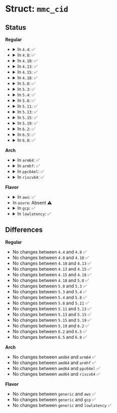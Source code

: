 # Struct: <code>mmc_cid</code>

## Status
<b>Regular</b>
<ul>
<li>
<details>
<summary>In <code>4.4</code>: ✅</summary>

```c
struct mmc_cid {
    unsigned int manfid;
    char prod_name[8];
    unsigned char prv;
    unsigned int serial;
    short unsigned int oemid;
    short unsigned int year;
    unsigned char hwrev;
    unsigned char fwrev;
    unsigned char month;
};
```
</details>
</li>
<li>
<details>
<summary>In <code>4.8</code>: ✅</summary>

```c
struct mmc_cid {
    unsigned int manfid;
    char prod_name[8];
    unsigned char prv;
    unsigned int serial;
    short unsigned int oemid;
    short unsigned int year;
    unsigned char hwrev;
    unsigned char fwrev;
    unsigned char month;
};
```
</details>
</li>
<li>
<details>
<summary>In <code>4.10</code>: ✅</summary>

```c
struct mmc_cid {
    unsigned int manfid;
    char prod_name[8];
    unsigned char prv;
    unsigned int serial;
    short unsigned int oemid;
    short unsigned int year;
    unsigned char hwrev;
    unsigned char fwrev;
    unsigned char month;
};
```
</details>
</li>
<li>
<details>
<summary>In <code>4.13</code>: ✅</summary>

```c
struct mmc_cid {
    unsigned int manfid;
    char prod_name[8];
    unsigned char prv;
    unsigned int serial;
    short unsigned int oemid;
    short unsigned int year;
    unsigned char hwrev;
    unsigned char fwrev;
    unsigned char month;
};
```
</details>
</li>
<li>
<details>
<summary>In <code>4.15</code>: ✅</summary>

```c
struct mmc_cid {
    unsigned int manfid;
    char prod_name[8];
    unsigned char prv;
    unsigned int serial;
    short unsigned int oemid;
    short unsigned int year;
    unsigned char hwrev;
    unsigned char fwrev;
    unsigned char month;
};
```
</details>
</li>
<li>
<details>
<summary>In <code>4.18</code>: ✅</summary>

```c
struct mmc_cid {
    unsigned int manfid;
    char prod_name[8];
    unsigned char prv;
    unsigned int serial;
    short unsigned int oemid;
    short unsigned int year;
    unsigned char hwrev;
    unsigned char fwrev;
    unsigned char month;
};
```
</details>
</li>
<li>
<details>
<summary>In <code>5.0</code>: ✅</summary>

```c
struct mmc_cid {
    unsigned int manfid;
    char prod_name[8];
    unsigned char prv;
    unsigned int serial;
    short unsigned int oemid;
    short unsigned int year;
    unsigned char hwrev;
    unsigned char fwrev;
    unsigned char month;
};
```
</details>
</li>
<li>
<details>
<summary>In <code>5.3</code>: ✅</summary>

```c
struct mmc_cid {
    unsigned int manfid;
    char prod_name[8];
    unsigned char prv;
    unsigned int serial;
    short unsigned int oemid;
    short unsigned int year;
    unsigned char hwrev;
    unsigned char fwrev;
    unsigned char month;
};
```
</details>
</li>
<li>
<details>
<summary>In <code>5.4</code>: ✅</summary>

```c
struct mmc_cid {
    unsigned int manfid;
    char prod_name[8];
    unsigned char prv;
    unsigned int serial;
    short unsigned int oemid;
    short unsigned int year;
    unsigned char hwrev;
    unsigned char fwrev;
    unsigned char month;
};
```
</details>
</li>
<li>
<details>
<summary>In <code>5.8</code>: ✅</summary>

```c
struct mmc_cid {
    unsigned int manfid;
    char prod_name[8];
    unsigned char prv;
    unsigned int serial;
    short unsigned int oemid;
    short unsigned int year;
    unsigned char hwrev;
    unsigned char fwrev;
    unsigned char month;
};
```
</details>
</li>
<li>
<details>
<summary>In <code>5.11</code>: ✅</summary>

```c
struct mmc_cid {
    unsigned int manfid;
    char prod_name[8];
    unsigned char prv;
    unsigned int serial;
    short unsigned int oemid;
    short unsigned int year;
    unsigned char hwrev;
    unsigned char fwrev;
    unsigned char month;
};
```
</details>
</li>
<li>
<details>
<summary>In <code>5.13</code>: ✅</summary>

```c
struct mmc_cid {
    unsigned int manfid;
    char prod_name[8];
    unsigned char prv;
    unsigned int serial;
    short unsigned int oemid;
    short unsigned int year;
    unsigned char hwrev;
    unsigned char fwrev;
    unsigned char month;
};
```
</details>
</li>
<li>
<details>
<summary>In <code>5.15</code>: ✅</summary>

```c
struct mmc_cid {
    unsigned int manfid;
    char prod_name[8];
    unsigned char prv;
    unsigned int serial;
    short unsigned int oemid;
    short unsigned int year;
    unsigned char hwrev;
    unsigned char fwrev;
    unsigned char month;
};
```
</details>
</li>
<li>
<details>
<summary>In <code>5.19</code>: ✅</summary>

```c
struct mmc_cid {
    unsigned int manfid;
    char prod_name[8];
    unsigned char prv;
    unsigned int serial;
    short unsigned int oemid;
    short unsigned int year;
    unsigned char hwrev;
    unsigned char fwrev;
    unsigned char month;
};
```
</details>
</li>
<li>
<details>
<summary>In <code>6.2</code>: ✅</summary>

```c
struct mmc_cid {
    unsigned int manfid;
    char prod_name[8];
    unsigned char prv;
    unsigned int serial;
    short unsigned int oemid;
    short unsigned int year;
    unsigned char hwrev;
    unsigned char fwrev;
    unsigned char month;
};
```
</details>
</li>
<li>
<details>
<summary>In <code>6.5</code>: ✅</summary>

```c
struct mmc_cid {
    unsigned int manfid;
    char prod_name[8];
    unsigned char prv;
    unsigned int serial;
    short unsigned int oemid;
    short unsigned int year;
    unsigned char hwrev;
    unsigned char fwrev;
    unsigned char month;
};
```
</details>
</li>
<li>
<details>
<summary>In <code>6.8</code>: ✅</summary>

```c
struct mmc_cid {
    unsigned int manfid;
    char prod_name[8];
    unsigned char prv;
    unsigned int serial;
    short unsigned int oemid;
    short unsigned int year;
    unsigned char hwrev;
    unsigned char fwrev;
    unsigned char month;
};
```
</details>
</li>
</ul>
<b>Arch</b>
<ul>
<li>
<details>
<summary>In <code>arm64</code>: ✅</summary>

```c
struct mmc_cid {
    unsigned int manfid;
    char prod_name[8];
    unsigned char prv;
    unsigned int serial;
    short unsigned int oemid;
    short unsigned int year;
    unsigned char hwrev;
    unsigned char fwrev;
    unsigned char month;
};
```
</details>
</li>
<li>
<details>
<summary>In <code>armhf</code>: ✅</summary>

```c
struct mmc_cid {
    unsigned int manfid;
    char prod_name[8];
    unsigned char prv;
    unsigned int serial;
    short unsigned int oemid;
    short unsigned int year;
    unsigned char hwrev;
    unsigned char fwrev;
    unsigned char month;
};
```
</details>
</li>
<li>
<details>
<summary>In <code>ppc64el</code>: ✅</summary>

```c
struct mmc_cid {
    unsigned int manfid;
    char prod_name[8];
    unsigned char prv;
    unsigned int serial;
    short unsigned int oemid;
    short unsigned int year;
    unsigned char hwrev;
    unsigned char fwrev;
    unsigned char month;
};
```
</details>
</li>
<li>
<details>
<summary>In <code>riscv64</code>: ✅</summary>

```c
struct mmc_cid {
    unsigned int manfid;
    char prod_name[8];
    unsigned char prv;
    unsigned int serial;
    short unsigned int oemid;
    short unsigned int year;
    unsigned char hwrev;
    unsigned char fwrev;
    unsigned char month;
};
```
</details>
</li>
</ul>
<b>Flavor</b>
<ul>
<li>
<details>
<summary>In <code>aws</code>: ✅</summary>

```c
struct mmc_cid {
    unsigned int manfid;
    char prod_name[8];
    unsigned char prv;
    unsigned int serial;
    short unsigned int oemid;
    short unsigned int year;
    unsigned char hwrev;
    unsigned char fwrev;
    unsigned char month;
};
```
</details>
</li>
<li>
In <code>azure</code>: Absent ⚠️
</li>
<li>
<details>
<summary>In <code>gcp</code>: ✅</summary>

```c
struct mmc_cid {
    unsigned int manfid;
    char prod_name[8];
    unsigned char prv;
    unsigned int serial;
    short unsigned int oemid;
    short unsigned int year;
    unsigned char hwrev;
    unsigned char fwrev;
    unsigned char month;
};
```
</details>
</li>
<li>
<details>
<summary>In <code>lowlatency</code>: ✅</summary>

```c
struct mmc_cid {
    unsigned int manfid;
    char prod_name[8];
    unsigned char prv;
    unsigned int serial;
    short unsigned int oemid;
    short unsigned int year;
    unsigned char hwrev;
    unsigned char fwrev;
    unsigned char month;
};
```
</details>
</li>
</ul>

## Differences
<b>Regular</b>
<ul>
<li>
No changes between <code>4.4</code> and <code>4.8</code> ✅
</li>
<li>
No changes between <code>4.8</code> and <code>4.10</code> ✅
</li>
<li>
No changes between <code>4.10</code> and <code>4.13</code> ✅
</li>
<li>
No changes between <code>4.13</code> and <code>4.15</code> ✅
</li>
<li>
No changes between <code>4.15</code> and <code>4.18</code> ✅
</li>
<li>
No changes between <code>4.18</code> and <code>5.0</code> ✅
</li>
<li>
No changes between <code>5.0</code> and <code>5.3</code> ✅
</li>
<li>
No changes between <code>5.3</code> and <code>5.4</code> ✅
</li>
<li>
No changes between <code>5.4</code> and <code>5.8</code> ✅
</li>
<li>
No changes between <code>5.8</code> and <code>5.11</code> ✅
</li>
<li>
No changes between <code>5.11</code> and <code>5.13</code> ✅
</li>
<li>
No changes between <code>5.13</code> and <code>5.15</code> ✅
</li>
<li>
No changes between <code>5.15</code> and <code>5.19</code> ✅
</li>
<li>
No changes between <code>5.19</code> and <code>6.2</code> ✅
</li>
<li>
No changes between <code>6.2</code> and <code>6.5</code> ✅
</li>
<li>
No changes between <code>6.5</code> and <code>6.8</code> ✅
</li>
</ul>
<b>Arch</b>
<ul>
<li>
No changes between <code>amd64</code> and <code>arm64</code> ✅
</li>
<li>
No changes between <code>amd64</code> and <code>armhf</code> ✅
</li>
<li>
No changes between <code>amd64</code> and <code>ppc64el</code> ✅
</li>
<li>
No changes between <code>amd64</code> and <code>riscv64</code> ✅
</li>
</ul>
<b>Flavor</b>
<ul>
<li>
No changes between <code>generic</code> and <code>aws</code> ✅
</li>
<li>
No changes between <code>generic</code> and <code>gcp</code> ✅
</li>
<li>
No changes between <code>generic</code> and <code>lowlatency</code> ✅
</li>
</ul>
